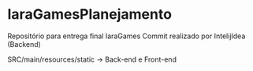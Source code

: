 # IaraGamesPlanejamento
Repositório para entrega final IaraGames
Commit realizado por IntelijIdea (Backend)


SRC/main/resources/static -> Back-end e Front-end 
